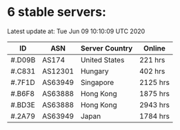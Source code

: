 # 6 stable servers:

Latest update at: Tue Jun 09 10:10:09 UTC 2020

| ID | ASN | Server Country | Online |
| -- | --- | -------------- | ------ |
| #.D09B | AS174 | United States | 221 hrs |
| #.C831 | AS12301 | Hungary | 402 hrs |
| #.7F1D | AS63949 | Singapore | 2125 hrs |
| #.B6F8 | AS63888 | Hong Kong | 1875 hrs |
| #.BD3E | AS63888 | Hong Kong | 2943 hrs |
| #.2A79 | AS63949 | Japan | 1784 hrs |

